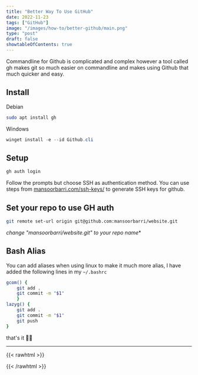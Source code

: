 ```yaml
---
title: "Better Way To Use GitHub"
date: 2022-11-23
tags: ["GitHub"]
image: "/images/how-to/better-github/main.png"
type: "post"
draft: false
showtableOfContents: true
---
```


Commandline for Github is complicated and complex however a tool called gh makes git so much easier on commandline and makes using Github that much quicker and easy. 

## Install 

Debian
```bash
sudo apt install gh
```

Windows
```powershell
winget install -e --id Github.cli
```

## Setup 
```bash
gh auth login
```

Follow the prompts but choose SSH as authentication method. You can use steps from [mansoorbarri.com/ssh-keys/](https://mansoorbarri.com/how-to/create-github-ssh-keys/) to generate SSH keys for github.

## Set your repo to use GH auth

```bash
git remote set-url origin git@github.com:mansoorbarri/website.git
```

*change "mansoorbarri/website.git" to your repo name**

## Bash Alias

You can add aliases when using linux to make it much more alias, I have added the following lines in my `~/.bashrc`

```bash
gcom() {
	git add .
	git commit -m "$1"
	}
lazyg() {
	git add .
	git commit -m "$1"
	git push
}
```

that's it ✌🏽

-------------------------------------------------------------
{{< rawhtml >}} 
<script src="https://utteranc.es/client.js"
        repo="mansoorbarri/website"
        issue-term="title"
        theme="dark-blue"
        crossorigin="anonymous"
        async>
</script>
{{< /rawhtml >}}